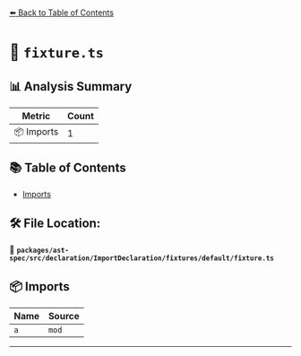 [⬅️ Back to Table of Contents](../../../../../../../index.md)

# 📄 `fixture.ts`

## 📊 Analysis Summary

| Metric | Count |
|--------|-------|
| 📦 Imports | 1 |

## 📚 Table of Contents

- [Imports](#imports)

## 🛠️ File Location:
📂 **`packages/ast-spec/src/declaration/ImportDeclaration/fixtures/default/fixture.ts`**

## 📦 Imports

| Name | Source |
|------|--------|
| `a` | `mod` |


---